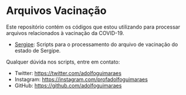 # Arquivos Vacinação

Este repositório contém os códigos que estou utilizando para processar arquivos relacionados à vacinação da COVID-19. 

* [Sergipe](Sergipe/): Scripts para o processamento do arquivo de vacinação do estado de Sergipe. 

Qualquer dúvida nos scripts, entre em contato: 
* Twitter: https://twitter.com/adolfoguimaraes
* Instagram: https://instagram.com/profadolfoguimaraes
* GitHub: https://github.com/adolfoguimaraes